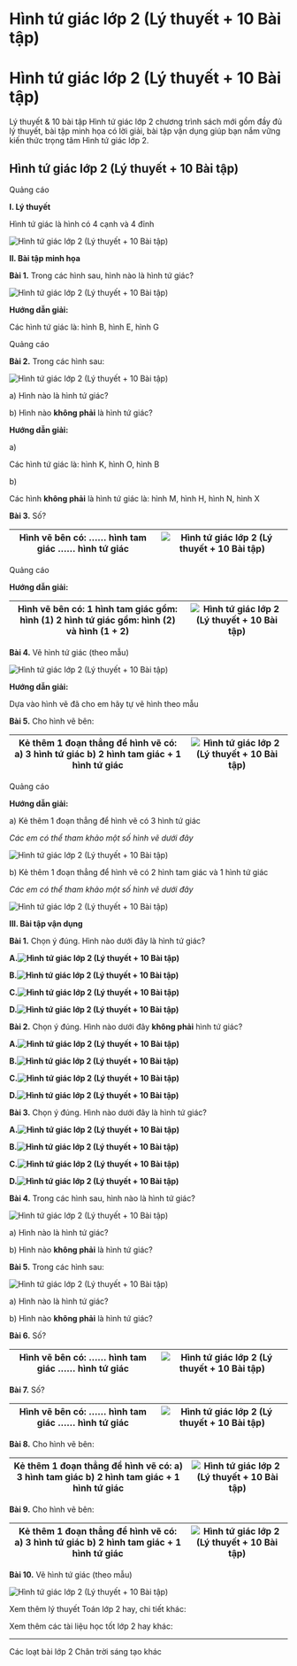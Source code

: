 # Hình tứ giác lớp 2 (Lý thuyết + 10 Bài tập)

# Hình tứ giác lớp 2 (Lý thuyết + 10 Bài tập)

Lý thuyết & 10 bài tập Hình tứ giác lớp 2 chương trình sách mới gồm đầy đủ lý thuyết, bài tập minh họa có lời giải, bài tập vận dụng giúp bạn nắm vững kiến thức trọng tâm Hình tứ giác lớp 2.

## Hình tứ giác lớp 2 (Lý thuyết + 10 Bài tập)

Quảng cáo

**I. Lý thuyết**

Hình tứ giác là hình có 4 cạnh và 4 đỉnh

![Hình tứ giác lớp 2 \(Lý thuyết + 10 Bài tập\)](https://vietjack.com/toan-2-chan-troi/images/ly-thuyet-hinh-tu-giac-235713.PNG)

**II. Bài tập minh họa**

**Bài 1.** Trong các hình sau, hình nào là hình tứ giác?

![Hình tứ giác lớp 2 \(Lý thuyết + 10 Bài tập\)](https://vietjack.com/toan-2-chan-troi/images/ly-thuyet-hinh-tu-giac-235714.PNG)

**Hướng dẫn giải:**

Các hình tứ giác là: hình B, hình E, hình G

Quảng cáo

**Bài 2.** Trong các hình sau:

![Hình tứ giác lớp 2 \(Lý thuyết + 10 Bài tập\)](https://vietjack.com/toan-2-chan-troi/images/ly-thuyet-hinh-tu-giac-235715.PNG)

a) Hình nào là hình tứ giác?

b) Hình nào **không phải** là hình tứ giác?

**Hướng dẫn giải:**

a) 

Các hình tứ giác là: hình K, hình O, hình B

b) 

Các hình **không phải** là hình tứ giác là: hình M, hình H, hình N, hình X

**Bài 3.** Số?

Hình vẽ bên có: …… hình tam giác …… hình tứ giác | ![Hình tứ giác lớp 2 \(Lý thuyết + 10 Bài tập\)](https://vietjack.com/toan-2-chan-troi/images/ly-thuyet-hinh-tu-giac-235718.PNG)  
---|---  
  
Quảng cáo

**Hướng dẫn giải:**

Hình vẽ bên có: 1 hình tam giác gồm: hình (**1)** 2 hình tứ giác gồm: hình (**2)** và hình **(1 + 2)** | ![Hình tứ giác lớp 2 \(Lý thuyết + 10 Bài tập\)](https://vietjack.com/toan-2-chan-troi/images/ly-thuyet-hinh-tu-giac-235719.PNG)  
---|---  
  
**Bài 4.** Vẽ hình tứ giác (theo mẫu)

![Hình tứ giác lớp 2 \(Lý thuyết + 10 Bài tập\)](https://vietjack.com/toan-2-chan-troi/images/ly-thuyet-hinh-tu-giac-235720.PNG)

**Hướng dẫn giải:**

Dựa vào hình vẽ đã cho em hãy tự vẽ hình theo mẫu

**Bài 5.** Cho hình vẽ bên:

Kẻ thêm 1 đoạn thẳng để hình vẽ có:  a) 3 hình tứ giác b) 2 hình tam giác + 1 hình tứ giác | ![Hình tứ giác lớp 2 \(Lý thuyết + 10 Bài tập\)](https://vietjack.com/toan-2-chan-troi/images/ly-thuyet-hinh-tu-giac-235721.PNG)  
---|---  
  
Quảng cáo

**Hướng dẫn giải:**

a) Kẻ thêm 1 đoạn thẳng để hình vẽ có 3 hình tứ giác

_Các em có thể tham khảo một số hình vẽ dưới đây_

![Hình tứ giác lớp 2 \(Lý thuyết + 10 Bài tập\)](https://vietjack.com/toan-2-chan-troi/images/ly-thuyet-hinh-tu-giac-235722.PNG)

b) Kẻ thêm 1 đoạn thẳng để hình vẽ có 2 hình tam giác và 1 hình tứ giác 

_Các em có thể tham khảo một số hình vẽ dưới đây_

![Hình tứ giác lớp 2 \(Lý thuyết + 10 Bài tập\)](https://vietjack.com/toan-2-chan-troi/images/ly-thuyet-hinh-tu-giac-235723.PNG)

**III. Bài tập vận dụng**

**Bài 1.** Chọn ý đúng. Hình nào dưới đây là hình tứ giác?

**A.![Hình tứ giác lớp 2 \(Lý thuyết + 10 Bài tập\)](https://vietjack.com/toan-2-chan-troi/images/ly-thuyet-hinh-tu-giac-235724.PNG)**

**B.![Hình tứ giác lớp 2 \(Lý thuyết + 10 Bài tập\)](https://vietjack.com/toan-2-chan-troi/images/ly-thuyet-hinh-tu-giac-235725.PNG)**

**C.![Hình tứ giác lớp 2 \(Lý thuyết + 10 Bài tập\)](https://vietjack.com/toan-2-chan-troi/images/ly-thuyet-hinh-tu-giac-235726.PNG)**

**D.![Hình tứ giác lớp 2 \(Lý thuyết + 10 Bài tập\)](https://vietjack.com/toan-2-chan-troi/images/ly-thuyet-hinh-tu-giac-235727.PNG)**

**Bài 2.** Chọn ý đúng. Hình nào dưới đây **không phải** hình tứ giác?

**A.![Hình tứ giác lớp 2 \(Lý thuyết + 10 Bài tập\)](https://vietjack.com/toan-2-chan-troi/images/ly-thuyet-hinh-tu-giac-235728.PNG)**

**B.![Hình tứ giác lớp 2 \(Lý thuyết + 10 Bài tập\)](https://vietjack.com/toan-2-chan-troi/images/ly-thuyet-hinh-tu-giac-235729.PNG)**

**C.![Hình tứ giác lớp 2 \(Lý thuyết + 10 Bài tập\)](https://vietjack.com/toan-2-chan-troi/images/ly-thuyet-hinh-tu-giac-235730.PNG)**

**D.![Hình tứ giác lớp 2 \(Lý thuyết + 10 Bài tập\)](https://vietjack.com/toan-2-chan-troi/images/ly-thuyet-hinh-tu-giac-235731.PNG)**

**Bài 3.** Chọn ý đúng. Hình nào dưới đây là hình tứ giác?

**A.![Hình tứ giác lớp 2 \(Lý thuyết + 10 Bài tập\)](https://vietjack.com/toan-2-chan-troi/images/ly-thuyet-hinh-tu-giac-235732.PNG)**

**B.![Hình tứ giác lớp 2 \(Lý thuyết + 10 Bài tập\)](https://vietjack.com/toan-2-chan-troi/images/ly-thuyet-hinh-tu-giac-235733.PNG)**

**C.![Hình tứ giác lớp 2 \(Lý thuyết + 10 Bài tập\)](https://vietjack.com/toan-2-chan-troi/images/ly-thuyet-hinh-tu-giac-235734.PNG)**

**D.![Hình tứ giác lớp 2 \(Lý thuyết + 10 Bài tập\)](https://vietjack.com/toan-2-chan-troi/images/ly-thuyet-hinh-tu-giac-235735.PNG)**

**Bài 4.** Trong các hình sau, hình nào là hình tứ giác?

![Hình tứ giác lớp 2 \(Lý thuyết + 10 Bài tập\)](https://vietjack.com/toan-2-chan-troi/images/ly-thuyet-hinh-tu-giac-235736.PNG)

a) Hình nào là hình tứ giác?

b) Hình nào **không phải** là hình tứ giác?

**Bài 5.** Trong các hình sau:

![Hình tứ giác lớp 2 \(Lý thuyết + 10 Bài tập\)](https://vietjack.com/toan-2-chan-troi/images/ly-thuyet-hinh-tu-giac-235737.PNG)

a) Hình nào là hình tứ giác?

b) Hình nào **không phải** là hình tứ giác?

**Bài 6.** Số?

Hình vẽ bên có: …… hình tam giác …… hình tứ giác | ![Hình tứ giác lớp 2 \(Lý thuyết + 10 Bài tập\)](https://vietjack.com/toan-2-chan-troi/images/ly-thuyet-hinh-tu-giac-235738.PNG)  
---|---  
  
**Bài 7.** Số?

Hình vẽ bên có: …… hình tam giác …… hình tứ giác | ![Hình tứ giác lớp 2 \(Lý thuyết + 10 Bài tập\)](https://vietjack.com/toan-2-chan-troi/images/ly-thuyet-hinh-tu-giac-235739.PNG)  
---|---  
  
**Bài 8.** Cho hình vẽ bên:

Kẻ thêm 1 đoạn thẳng để hình vẽ có:  a) 3 hình tam giác b) 2 hình tam giác + 1 hình tứ giác | ![Hình tứ giác lớp 2 \(Lý thuyết + 10 Bài tập\)](https://vietjack.com/toan-2-chan-troi/images/ly-thuyet-hinh-tu-giac-235740.PNG)  
---|---  
  
**Bài 9.** Cho hình vẽ bên:

Kẻ thêm 1 đoạn thẳng để hình vẽ có:  a) 3 hình tứ giác b) 2 hình tam giác + 1 hình tứ giác | ![Hình tứ giác lớp 2 \(Lý thuyết + 10 Bài tập\)](https://vietjack.com/toan-2-chan-troi/images/ly-thuyet-hinh-tu-giac-235741.PNG)  
---|---  
  
**Bài 10.** Vẽ hình tứ giác (theo mẫu)

![Hình tứ giác lớp 2 \(Lý thuyết + 10 Bài tập\)](https://vietjack.com/toan-2-chan-troi/images/ly-thuyet-hinh-tu-giac-235742.PNG)

Xem thêm lý thuyết Toán lớp 2 hay, chi tiết khác:

Xem thêm các tài liệu học tốt lớp 2 hay khác:

* * *

Các loạt bài lớp 2 Chân trời sáng tạo khác
